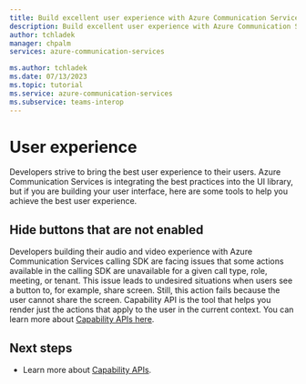 ```yaml
---
title: Build excellent user experience with Azure Communication Services
description: Build excellent user experience with Azure Communication Services
author: tchladek
manager: chpalm
services: azure-communication-services

ms.author: tchladek
ms.date: 07/13/2023
ms.topic: tutorial
ms.service: azure-communication-services
ms.subservice: teams-interop
---
```


# User experience
Developers strive to bring the best user experience to their users. Azure Communication Services is integrating the best practices into the UI library, but if you are building your user interface, here are some tools to help you achieve the best user experience.


## Hide buttons that are not enabled
Developers building their audio and video experience with Azure Communication Services calling SDK are facing issues that some actions available in the calling SDK are unavailable for a given call type, role, meeting, or tenant. This issue leads to undesired situations when users see a button to, for example, share screen. Still, this action fails because the user cannot share the screen. Capability API is the tool that helps you render just the actions that apply to the user in the current context. You can learn more about [Capability APIs here](../../how-tos/calling-sdk/capabilities.md).

## Next steps
- Learn more about [Capability APIs](../../how-tos/calling-sdk/capabilities.md).
